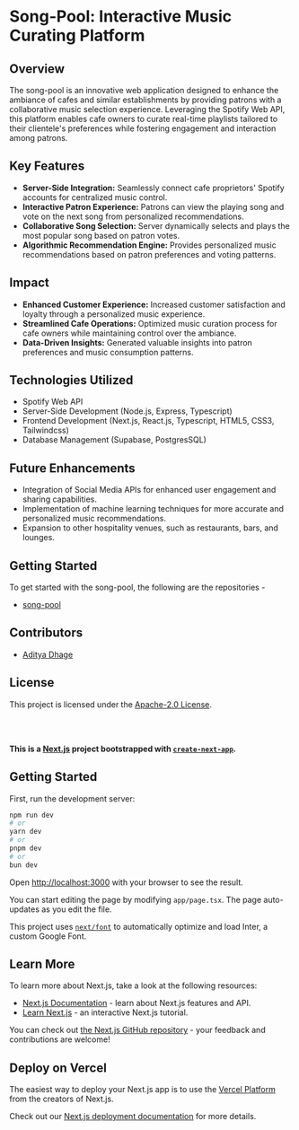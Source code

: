 # Song-Pool: Interactive Music Curating Platform

## Overview

The song-pool is an innovative web application designed to enhance the ambiance of cafes and similar establishments by providing patrons with a collaborative music selection experience. Leveraging the Spotify Web API, this platform enables cafe owners to curate real-time playlists tailored to their clientele's preferences while fostering engagement and interaction among patrons.

## Key Features

-   **Server-Side Integration:** Seamlessly connect cafe proprietors' Spotify accounts for centralized music control.
-   **Interactive Patron Experience:** Patrons can view the playing song and vote on the next song from personalized recommendations.
-   **Collaborative Song Selection:** Server dynamically selects and plays the most popular song based on patron votes.
-   **Algorithmic Recommendation Engine:** Provides personalized music recommendations based on patron preferences and voting patterns.

## Impact

-   **Enhanced Customer Experience:** Increased customer satisfaction and loyalty through a personalized music experience.
-   **Streamlined Cafe Operations:** Optimized music curation process for cafe owners while maintaining control over the ambiance.
-   **Data-Driven Insights:** Generated valuable insights into patron preferences and music consumption patterns.

## Technologies Utilized

-   Spotify Web API
-   Server-Side Development (Node.js, Express, Typescript)
-   Frontend Development (Next.js, React.js, Typescript, HTML5, CSS3, Tailwindcss)
-   Database Management (Supabase, PostgresSQL)

## Future Enhancements

-   Integration of Social Media APIs for enhanced user engagement and sharing capabilities.
-   Implementation of machine learning techniques for more accurate and personalized music recommendations.
-   Expansion to other hospitality venues, such as restaurants, bars, and lounges.

## Getting Started

To get started with the song-pool, the following are the repositories -

-   [song-pool](https://github.com/adi-sd/song-pool)

## Contributors

-   [Aditya Dhage](https://github.com/adi-sd)

## License

This project is licensed under the [Apache-2.0 License](LICENSE).

<br/>
<br/>

<b>This is a [Next.js](https://nextjs.org/) project bootstrapped with [`create-next-app`](https://github.com/vercel/next.js/tree/canary/packages/create-next-app).</b>

## Getting Started

First, run the development server:

```bash
npm run dev
# or
yarn dev
# or
pnpm dev
# or
bun dev
```

Open [http://localhost:3000](http://localhost:3000) with your browser to see the result.

You can start editing the page by modifying `app/page.tsx`. The page auto-updates as you edit the file.

This project uses [`next/font`](https://nextjs.org/docs/basic-features/font-optimization) to automatically optimize and load Inter, a custom Google Font.

## Learn More

To learn more about Next.js, take a look at the following resources:

-   [Next.js Documentation](https://nextjs.org/docs) - learn about Next.js features and API.
-   [Learn Next.js](https://nextjs.org/learn) - an interactive Next.js tutorial.

You can check out [the Next.js GitHub repository](https://github.com/vercel/next.js/) - your feedback and contributions are welcome!

## Deploy on Vercel

The easiest way to deploy your Next.js app is to use the [Vercel Platform](https://vercel.com/new?utm_medium=default-template&filter=next.js&utm_source=create-next-app&utm_campaign=create-next-app-readme) from the creators of Next.js.

Check out our [Next.js deployment documentation](https://nextjs.org/docs/deployment) for more details.


